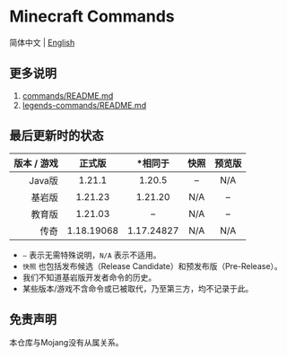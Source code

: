 # Minecraft Commands
简体中文 | [English](README.md)

## 更多说明
1. [commands/README.md](commands/README.md)
2. [legends-commands/README.md](legends-commands/README.md)

## 最后更新时的状态
| 版本 / 游戏 |    正式版     |    *相同于    | 快照  | 预览版 |
|--------:|:----------:|:----------:|:---:|:---:|
|   Java版 |   1.21.1   |   1.20.5   |  –  | N/A |
|     基岩版 |  1.21.23   |  1.21.20   | N/A |  –  |
|     教育版 |  1.21.03   |     –      | N/A |  –  |
|      传奇 | 1.18.19068 | 1.17.24827 | N/A | N/A |
* `–` 表示无需特殊说明，`N/A` 表示不适用。
* `快照` 也包括发布候选（Release Candidate）和预发布版（Pre-Release）。
* 我们不知道基岩版开发者命令的历史。
* 某些版本/游戏不含命令或已被取代，乃至第三方，均不记录于此。

## 免责声明
本仓库与Mojang没有从属关系。
